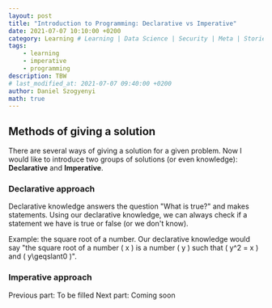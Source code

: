 ```yaml
---
layout: post
title: "Introduction to Programming: Declarative vs Imperative"
date: 2021-07-07 10:10:00 +0200
category: Learning # Learning | Data Science | Security | Meta | Stories
tags:
    - learning
    - imperative
    - programming
description: TBW
# last_modified_at: 2021-07-07 09:40:00 +0200
author: Daniel Szogyenyi
math: true
---
```


## Methods of giving a solution

There are several ways of giving a solution for a given problem. Now I would like to introduce two groups of solutions (or even knowledge): **Declarative** and **Imperative**.

### Declarative approach

Declarative knowledge answers the question "What is true?" and makes statements. Using our declarative knowledge, we can always check if a statement we have is true or false (or we don't know).

Example: the square root of a number.
Our declarative knowledge would say "the square root of a number \( x \) is a number \( y \) such that \( y^2 = x \) and \( y\geqslant0 \)".

### Imperative approach

<div>
    <span style="width:50%; text-align: left;">Previous part: To be filled</span>
    <span style="width:50%; text-align: right;">Next part: Coming soon</span>
</div>